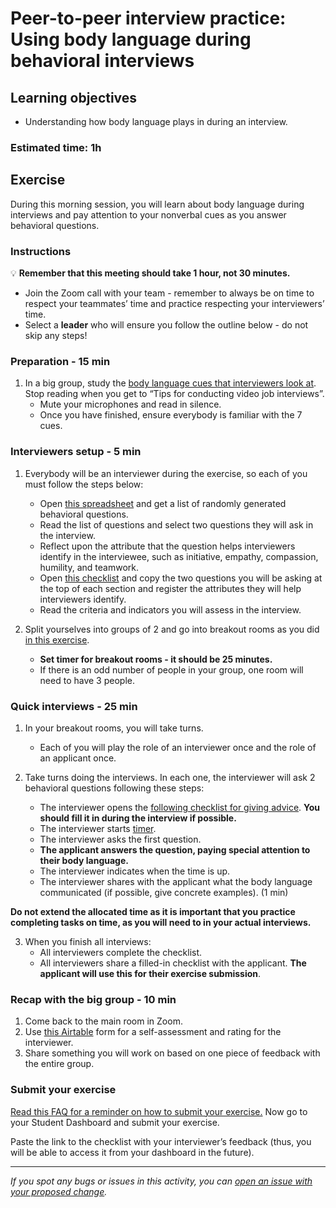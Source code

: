 # Peer-to-peer interview practice: Using body language during behavioral interviews

## Learning objectives

- Understanding how body language plays in during an interview.

### Estimated time: 1h

## Exercise

During this morning session, you will learn about body language during interviews and pay attention to your nonverbal cues as you answer behavioral questions.

### Instructions

💡 **Remember that this meeting should take 1 hour, not 30 minutes.**

- Join the Zoom call with your team - remember to always be on time to respect your teammates’ time and practice respecting your interviewers’ time.
- Select a **leader** who will ensure you follow the outline below - do not skip any steps!

### Preparation - 15 min

1. In a big group, study the [body language cues that interviewers look at](https://recruitee.com/articles/reading-candidate-body-language-in-a-virtual-job-interview#3). Stop reading when you get to “Tips for conducting video job interviews”.
   - Mute your microphones and read in silence.
   - Once you have finished, ensure everybody is familiar with the 7 cues.

### Interviewers setup - 5 min

1. Everybody will be an interviewer during the exercise, so each of you must follow the steps below:

   - Open [this spreadsheet](https://docs.google.com/spreadsheets/d/1pJ8BIhi39iYl6k498xqdAR_TfZhotunao2CTqF6L6Rs/edit#gid=2041017957) and get a list of randomly generated behavioral questions.
   - Read the list of questions and select two questions they will ask in the interview.
   - Reflect upon the attribute that the question helps interviewers identify in the interviewee, such as initiative, empathy, compassion, humility, and teamwork.
   - Open [this checklist](https://docs.google.com/document/d/1EwgT0KtbSXqigIlS_EbhzoLrWKrxZEsuGgyYsGcVEBA/edit) and copy the two questions you will be asking at the top of each section and register the attributes they will help interviewers identify.
   - Read the criteria and indicators you will assess in the interview.

2. Split yourselves into groups of 2 and go into breakout rooms as you did [in this exercise](https://github.com/matovu-farid/curriculum-professional-skills/blob/main/job-search/job-searching-morning-session-using-breakout-rooms-for-interview-practice.md#what-are-breakout-rooms).
   - **Set timer for breakout rooms - it should be 25 minutes.**
   - If there is an odd number of people in your group, one room will need to have 3 people.

### Quick interviews - 25 min

1. In your breakout rooms, you will take turns.

   - Each of you will play the role of an interviewer once and the role of an applicant once.

2. Take turns doing the interviews. In each one, the interviewer will ask 2 behavioral questions following these steps:
   - The interviewer opens the [following checklist for giving advice](https://docs.google.com/document/d/1EwgT0KtbSXqigIlS_EbhzoLrWKrxZEsuGgyYsGcVEBA/edit). **You should fill it in during the interview if possible.**
   - The interviewer starts [timer](https://vclock.com/timer/#countdown=00:03:00&date=2022-06-24T17:11:04&sound=xylophone&loop=1).
   - The interviewer asks the first question.
   - **The applicant answers the question, paying special attention to their body language.**
   - The interviewer indicates when the time is up.
   - The interviewer shares with the applicant what the body language communicated (if possible, give concrete examples). (1 min)

**Do not extend the allocated time as it is important that you practice completing tasks on time, as you will need to in your actual interviews.**

3. When you finish all interviews:
   - All interviewers complete the checklist.
   - All interviewers share a filled-in checklist with the applicant. **The applicant will use this for their exercise submission**.

### Recap with the big group - 10 min

1. Come back to the main room in Zoom.
2. Use [this Airtable](https://airtable.com/shrclyLFtL6b5fMdT) form for a self-assessment and rating for the interviewer.
3. Share something you will work on based on one piece of feedback with the entire group.

### Submit your exercise

[Read this FAQ for a reminder on how to submit your exercise.](https://microverse.zendesk.com/hc/en-us/articles/360061344234)
Now go to your Student Dashboard and submit your exercise.

Paste the link to the checklist with your interviewer’s feedback (thus, you will be able to access it from your dashboard in the future).

---

_If you spot any bugs or issues in this activity, you can [open an issue with your proposed change](https://github.com/microverseinc/curriculum-transversal-skills/blob/main/git-github/articles/open_issue.md)._
